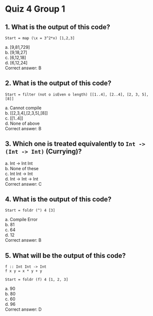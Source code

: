 # Quiz 4 Group 1
## 1. What is the output of this code?
```
Start = map (\x = 3^2*x) [1,2,3]
```
a. [9,81,729]\
b. [9,18,27]\
c. [6,12,18]\
d. [6,12,24]\
Correct answer: B

## 2. What is the output of this code?
```
Start = filter (not o isEven o length) [[1..4], [2..4], [2, 3, 5], [8]]
```
a. Cannot compile\
b. [[2,3,4],[2,3,5],[8]]\
c. [[1..4]]\
d. None of above\
Correct answer: B
## 3. Which one is treated equivalently to `Int -> (Int -> Int)` (Currying)? 

a. Int -> Int Int\
b. None of these\
c. Int Int -> Int\
d. Int -> Int -> Int\
Correct answer: C
## 4. What is the output of this code? 
```
Start = foldr (^) 4 [3]
```
a. Compile Error\
b. 81\
c. 64\
d. 12\
Correct answer: B
## 5. What will be the output of this code?
```
f :: Int Int -> Int
f x y = x * y + y

Start = foldr (f) 4 [1, 2, 3]
```
a. 90\
b. 80\
c. 60\
d. 96\
Correct answer: D